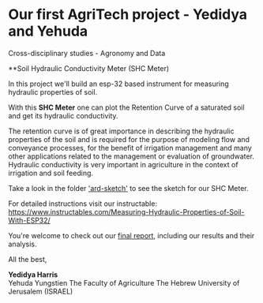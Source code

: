 # Our first AgriTech project - Yedidya and Yehuda
Cross-disciplinary studies - Agronomy and Data


**Soil Hydraulic Conductivity Meter (SHC Meter)

In this project we'll build an esp-32 based instrument for measuring hydraulic properties of soil.

With this **SHC Meter** one can plot the Retention Curve of a saturated soil and get its hydraulic conductivity.

The retention curve is of great importance in describing the hydraulic properties of the soil and is required for the purpose of modeling flow and conveyance processes, for the benefit of irrigation management and many other applications related to the management or evaluation of groundwater. Hydraulic conductivity is very important in agriculture in the context of irrigation and soil feeding.

Take a look in the folder <a href="https://github.com/deedeeharris/agritech2021/tree/main/ard-sketch">'ard-sketch'</a> to see the sketch for our SHC Meter.

For detailed instructions visit our instructable: https://www.instructables.com/Measuring-Hydraulic-Properties-of-Soil-With-ESP32/

You're welcome to check out our <a href="https://github.com/deedeeharris/agritech2021/tree/main/report">final report</a>, including our results and their analysis.

All the best,

**Yedidya Harris** <br />
Yehuda Yungstien
The Faculty of Agriculture
The Hebrew University of Jerusalem (ISRAEL)

